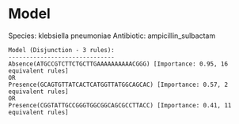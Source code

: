 
# Model

Species: klebsiella pneumoniae
Antibiotic: ampicillin_sulbactam

```
Model (Disjunction - 3 rules):
------------------------------
Absence(ATGCCGTCTTCTGCTTGAAAAAAAAAACGGG) [Importance: 0.95, 16 equivalent rules]
OR
Presence(GCAGTGTTATCACTCATGGTTATGGCAGCAC) [Importance: 0.57, 2 equivalent rules]
OR
Presence(CGGTATTGCCGGGTGGCGGCAGCGCCTTACC) [Importance: 0.41, 11 equivalent rules]

```

